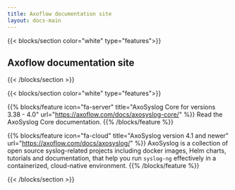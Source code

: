 ```yaml
---
title: Axoflow documentation site
layout: docs-main
---
```


{{< blocks/section color="white" type="features">}}

## Axoflow documentation site

{{< /blocks/section >}}


{{< blocks/section color="white" type="features">}}

{{% blocks/feature icon="fa-server" title="AxoSyslog Core for versions 3.38 - 4.0" url="https://axoflow.com/docs/axosyslog-core/" %}}
Read the AxoSyslog Core documentation.
{{% /blocks/feature %}}

{{% blocks/feature icon="fa-cloud" title="AxoSyslog version 4.1 and newer" url="https://axoflow.com/docs/axosyslog/" %}}
AxoSyslog is a collection of open source syslog-related projects including docker images, Helm charts, tutorials and documentation, that help you run `syslog-ng` effectively in a containerized, cloud-native environment.
{{% /blocks/feature %}}

{{< /blocks/section >}}

